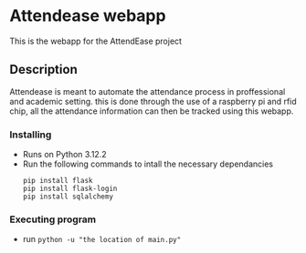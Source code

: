 # Attendease webapp

This is the webapp for the AttendEase project 

## Description

Attendease is meant to automate the attendance process in proffessional and academic setting. this is done through the use of a raspberry pi and rfid chip, all the attendance information can then be tracked using this webapp.

### Installing

* Runs on Python 3.12.2 
* Run the following commands to intall the necessary dependancies
  ```
  pip install flask
  pip install flask-login
  pip install sqlalchemy
  ```

### Executing program

* run ```python -u "the location of main.py"```

